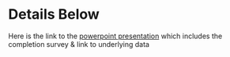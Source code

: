 # Details Below

Here is the link to the [powerpoint presentation]() which includes the completion survey & link to underlying data

